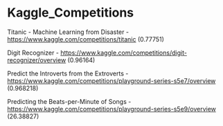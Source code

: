 # Kaggle_Competitions

Titanic - Machine Learning from Disaster - https://www.kaggle.com/competitions/titanic (0.77751)

Digit Recognizer - https://www.kaggle.com/competitions/digit-recognizer/overview (0.96164)

Predict the Introverts from the Extroverts - https://www.kaggle.com/competitions/playground-series-s5e7/overview (0.968218)

Predicting the Beats-per-Minute of Songs - https://www.kaggle.com/competitions/playground-series-s5e9/overview (26.38827)
